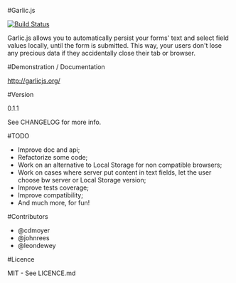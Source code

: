 #Garlic.js

[![Build Status](https://secure.travis-ci.org/guillaumepotier/Garlic.js.png?branch=master)](https://travis-ci.org/guillaumepotier/Garlic.js)

Garlic.js allows you to automatically persist your forms' text and select field values locally, until the form is submitted. This way, your users don't lose any precious data if they accidentally close their tab or browser.

#Demonstration / Documentation

http://garlicjs.org/

#Version

0.1.1

See CHANGELOG for more info.

#TODO

* Improve doc and api;
* Refactorize some code;
* Work on an alternative to Local Storage for non compatible browsers;
* Work on cases where server put content in text fields, let the user choose bw server or Local Storage version;
* Improve tests coverage;
* Improve compatibility;
* And much more, for fun!

#Contributors

* @cdmoyer
* @johnrees
* @leondewey

#Licence

MIT - See LICENCE.md
